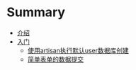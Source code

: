 # Summary

* [介绍](README.md)
* [入门](chapter1.md)
  * [使用artisan执行默认user数据库创建](chapter1/shi-yong-artisan-chuang-jian-laravel-mo-ren-user-shu-ju-ku.md)
  * [简单表单的数据提交](chapter1/jian-dan-biao-dan-de-shu-ju-ti-jiao.md)

